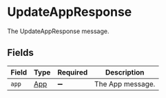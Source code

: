 # UpdateAppResponse

The UpdateAppResponse message.


## Fields

| Field                             | Type                              | Required                          | Description                       |
| --------------------------------- | --------------------------------- | --------------------------------- | --------------------------------- |
| `app`                             | [App](../../models/shared/app.md) | :heavy_minus_sign:                | The App message.                  |